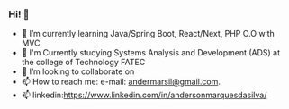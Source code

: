 ### Hi! 👋

- 🌱 I’m currently learning  Java/Spring Boot, React/Next, PHP O.O with MVC
- 🌱 I'm Currently studying Systems Analysis and Development (ADS) at the college of Technology FATEC 
- 👯 I’m looking to collaborate on
- 📫 How to reach me: e-mail: andermarsil@gmail.com.
- 📫 linkedin:https://www.linkedin.com/in/andersonmarquesdasilva/


<!--


- 🔭 I’m currently working on ...
- 🌱 I’m currently learning ...
- 👯 I’m looking to collaborate on ...
- 🤔 I’m looking for help with ...
- 💬 Ask me about ...
- 📫 How to reach me: ...
- 😄 Pronouns: ...
- ⚡ Fun fact: ...
-->
